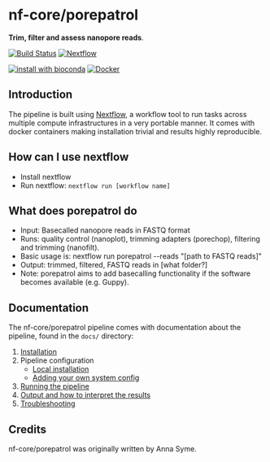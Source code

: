 # nf-core/porepatrol

**Trim, filter and assess nanopore reads**.

[![Build Status](https://travis-ci.com/nf-core/porepatrol.svg?branch=master)](https://travis-ci.com/nf-core/porepatrol)
[![Nextflow](https://img.shields.io/badge/nextflow-%E2%89%A50.32.0-brightgreen.svg)](https://www.nextflow.io/)

[![install with bioconda](https://img.shields.io/badge/install%20with-bioconda-brightgreen.svg)](http://bioconda.github.io/)
[![Docker](https://img.shields.io/docker/automated/nfcore/porepatrol.svg)](https://hub.docker.com/r/nfcore/porepatrol)

## Introduction
The pipeline is built using [Nextflow](https://www.nextflow.io), a workflow tool to run tasks across multiple compute infrastructures in a very portable manner. It comes with docker containers making installation trivial and results highly reproducible.

## How can I use nextflow 

* Install nextflow
* Run nextflow: `nextflow run [workflow name]`

## What does porepatrol do

* Input: Basecalled nanopore reads in FASTQ format
* Runs: quality control (nanoplot), trimming adapters (porechop), filtering and trimming (nanofilt). 
* Basic usage is: nextflow run porepatrol --reads "[path to FASTQ reads]"
* Output: trimmed, filtered, FASTQ reads in [what folder?] 
* Note: porepatrol aims to add basecalling functionality if the software becomes available (e.g. Guppy). 

## Documentation
The nf-core/porepatrol pipeline comes with documentation about the pipeline, found in the `docs/` directory:

1. [Installation](https://nf-co.re/usage/installation)
2. Pipeline configuration
    * [Local installation](https://nf-co.re/usage/local_installation)
    * [Adding your own system config](https://nf-co.re/usage/adding_own_config)
3. [Running the pipeline](docs/usage.md)
4. [Output and how to interpret the results](docs/output.md)
5. [Troubleshooting](https://nf-co.re/usage/troubleshooting)

## Credits
nf-core/porepatrol was originally written by Anna Syme.
